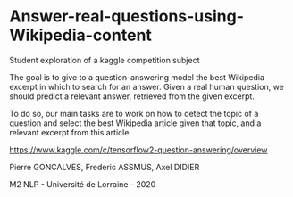# Answer-real-questions-using-Wikipedia-content

Student exploration of a kaggle competition subject

The goal is to give to a question-answering model the best Wikipedia excerpt in which to search for an answer. 
Given a real human question, we should predict a relevant answer, retrieved from the given excerpt.

To do so, our main tasks are to work on how to detect the topic of a question and select the best Wikipedia article given that topic, and a relevant excerpt from this article.

https://www.kaggle.com/c/tensorflow2-question-answering/overview

Pierre GONCALVES, Frederic ASSMUS, Axel DIDIER 

M2 NLP - Université de Lorraine - 2020
